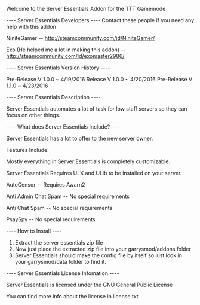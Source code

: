 Welcome to the Server Essentials Addon for the TTT Gamemode

---- Server Essentials Developers ----
Contact these people if you need any help with this addon

NiniteGamer -- http://steamcommunity.com/id/NiniteGamer/

Exo (He helped me a lot in making this addon) -- http://steamcommunity.com/id/exomaster2986/

---- Server Essentials Version History ----

Pre-Release V 1.0.0 ~ 4/19/2016
Release V 1.0.0 ~ 4/20/2016
Pre-Release V 1.1.0 ~ 4/23/2016

---- Server Essentials Description ----

Server Essentials automates a lot of task for low staff servers so they can focus on other things.

---- What does Server Essentials Include? ----

Server Essentials has a lot to offer to the new server owner.

Features Include:

Mostly everything in Server Essentials is completely customizable.

Server Essentials Requires ULX and ULib to be installed on your server.

AutoCensor -- Requires Awarn2

Anti Admin Chat Spam -- No special requirements

Anti Chat Spam -- No special requirements

PsaySpy -- No special requirements

---- How to Install ----

1. Extract the server essentials zip file
2. Now just place the extracted zip file into your garrysmod/addons folder
3. Server Essentials should make the config file by itself so just look in your garrysmod/data folder to find it.

---- Server Essentials License Infomation ----

Server Essentials is licensed under the GNU General Public License

You can find more info about the license in license.txt

